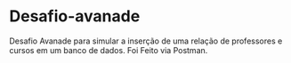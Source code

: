 # Desafio-avanade

Desafio Avanade para simular a inserção de uma relação de professores e cursos em um banco de dados. Foi Feito via Postman.
